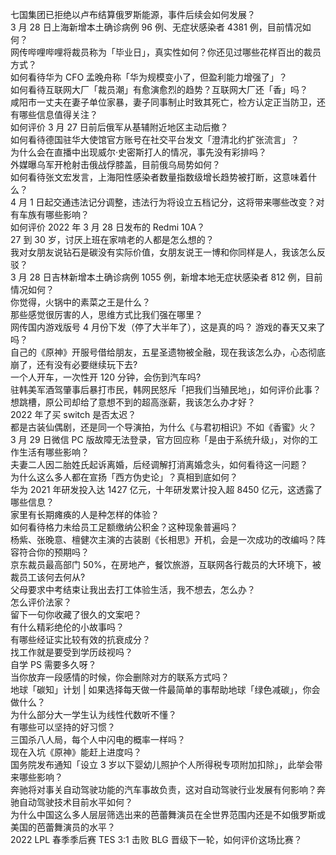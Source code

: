 七国集团已拒绝以卢布结算俄罗斯能源，事件后续会如何发展？  
3 月 28 日上海新增本土确诊病例 96 例、无症状感染者 4381 例，目前情况如何？  
网传哔哩哔哩将裁员称为「毕业日」，真实性如何？你还见过哪些花样百出的裁员方式？  
如何看待华为 CFO 孟晚舟称「华为规模变小了，但盈利能力增强了」？  
如何看待互联网大厂「裁员潮」有愈演愈烈的趋势？互联网大厂还「香」吗？  
咸阳市一丈夫在妻子单位家暴，妻子同事制止时致其死亡，检方认定正当防卫，还有哪些信息值得关注？  
如何评价 3 月 27 日前后俄军从基辅附近地区主动后撤？  
如何看待德国驻华大使馆官方账号在社交平台发文「澄清北约扩张流言」？  
为什么会在直播中出现威尔·史密斯打人的情况，事先没有彩排吗？  
外媒曝乌军开枪射击俄战俘膝盖，目前俄乌局势如何？  
如何看待张文宏发言，上海阳性感染者数量指数级增长趋势被打断，这意味着什么？  
4 月 1 日起交通违法记分调整，违法行为将设立五档记分，这将带来哪些改变？对有车族有哪些影响？  
如何评价 2022 年 3 月 28 日发布的 Redmi 10A？  
27 到 30 岁，讨厌上班在家啃老的人都是怎么想的？  
我对女朋友说钻石是碳没有实际价值，女朋友说王一博和你同样是人，我该怎么反驳？  
3 月 28 日吉林新增本土确诊病例 1055 例，新增本地无症状感染者 812 例，目前情况如何？  
你觉得，火锅中的素菜之王是什么？  
那些感觉很厉害的人，思维方式比我们强在哪里？  
网传国内游戏版号 4 月份下发（停了大半年了），这是真的吗？ 游戏的春天又来了吗？  
自己的《原神》开服号借给朋友，五星圣遗物被全融，现在我该怎么办，心态彻底崩了，还有没有必要继续玩下去?  
一个人开车，一次性开 120 分钟，会伤到汽车吗?  
驻韩美军酒驾肇事后暴打市民，韩网民怒斥「把我们当殖民地」，如何评价此事？  
想跳槽，原公司却给了意想不到的超高涨薪，我该怎么办才好？  
2022 年了买 switch 是否太迟？  
都是古装仙偶剧，还是同一个导演拍，为什么《与君初相识》不如《香蜜》火？  
3 月 29 日微信 PC 版故障无法登录，官方回应称「是由于系统升级」，对你的工作生活有哪些影响？  
夫妻二人因二胎姓氏起诉离婚，后经调解打消离婚念头，如何看待这一问题？  
为什么这么多人都在宣扬「西方伪史论」？真相到底如何？  
华为 2021 年研发投入达 1427 亿元，十年研发累计投入超 8450 亿元，这透露了哪些信息？  
家里有长期瘫痪的人是种怎样的体验？  
如何看待格力未给员工足额缴纳公积金？这种现象普遍吗？  
杨紫、张晚意、檀健次主演的古装剧《长相思》开机，会是一次成功的改编吗？阵容符合你的预期吗？  
京东裁员最高部门 50%，在房地产，餐饮旅游，互联网各行裁员的大环境下，被裁员工该何去何从?  
父母要求中考结束让我出去打工体验生活，我不想去，怎么办？  
怎么评价法家？  
留下一句你收藏了很久的文案吧？  
有什么精彩绝伦的小故事吗？  
有哪些经证实比较有效的抗衰成分？  
找工作就是要受到学历歧视吗？  
自学 PS 需要多久呀？  
当你放弃一段感情的时候，你会删除对方的联系方式吗？  
地球「碳知」计划 | 如果选择每天做一件最简单的事帮助地球「绿色减碳」，你会做什么？  
为什么部分大一学生认为线性代数听不懂？  
有哪些可以坚持的好习惯？  
三国杀八人局，每个人中闪电的概率一样吗？  
现在入坑《原神》能赶上进度吗？  
国务院发布通知「设立 3 岁以下婴幼儿照护个人所得税专项附加扣除」，此举会带来哪些影响？  
奔驰将对事关自动驾驶功能的汽车事故负责，这对自动驾驶行业发展有何影响？奔驰自动驾驶技术目前水平如何？  
为什么中国这么多人层层筛选出来的芭蕾舞演员在全世界范围内还是不如俄罗斯或美国的芭蕾舞演员的水平？  
2022 LPL 春季季后赛 TES 3:1 击败 BLG 晋级下一轮，如何评价这场比赛？  

